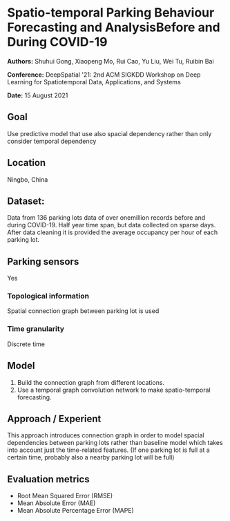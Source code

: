 # Spatio-temporal Parking Behaviour Forecasting and AnalysisBefore and During COVID-19

**Authors:** Shuhui Gong, Xiaopeng Mo, Rui Cao, Yu Liu, Wei Tu, Ruibin Bai

**Conference:** DeepSpatial '21: 2nd ACM SIGKDD Workshop on Deep Learning for Spatiotemporal Data, Applications, and Systems

**Date:** 15 August 2021

## Goal

Use predictive model that use also spacial dependency rather than only consider temporal dependency

## Location

Ningbo, China

## Dataset: 

Data from 136 parking lots data of over onemillion records before and during COVID-19.
Half year time span, but data collected on sparse days.
After data cleaning it is provided the average occupancy per hour of each parking lot.

## Parking sensors

Yes

### Topological information

Spatial connection graph between parking lot is used

### Time granularity

Discrete time 

## Model 

1. Build the connection graph from different locations.
2. Use a temporal graph convolution network to make spatio-temporal forecasting.

## Approach / Experient

This approach introduces connection graph in order to model spacial dependencies between parking lots rather than baseline model which takes into account just the time-related features.
 (If one parking lot is full at a certain time, probably also a nearby parking lot will be full)

## Evaluation metrics

+ Root Mean Squared Error (RMSE)
+ Mean Absolute Error (MAE)
+ Mean Absolute Percentage Error (MAPE)
